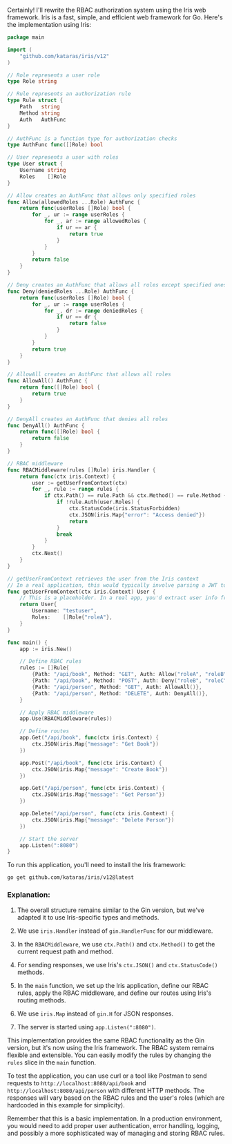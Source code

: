 Certainly! I'll rewrite the RBAC authorization system using the Iris web framework. Iris is a fast, simple, and efficient web framework for Go. Here's the implementation using Iris:

```go
package main

import (
	"github.com/kataras/iris/v12"
)

// Role represents a user role
type Role string

// Rule represents an authorization rule
type Rule struct {
	Path   string
	Method string
	Auth   AuthFunc
}

// AuthFunc is a function type for authorization checks
type AuthFunc func([]Role) bool

// User represents a user with roles
type User struct {
	Username string
	Roles    []Role
}

// Allow creates an AuthFunc that allows only specified roles
func Allow(allowedRoles ...Role) AuthFunc {
	return func(userRoles []Role) bool {
		for _, ur := range userRoles {
			for _, ar := range allowedRoles {
				if ur == ar {
					return true
				}
			}
		}
		return false
	}
}

// Deny creates an AuthFunc that allows all roles except specified ones
func Deny(deniedRoles ...Role) AuthFunc {
	return func(userRoles []Role) bool {
		for _, ur := range userRoles {
			for _, dr := range deniedRoles {
				if ur == dr {
					return false
				}
			}
		}
		return true
	}
}

// AllowAll creates an AuthFunc that allows all roles
func AllowAll() AuthFunc {
	return func([]Role) bool {
		return true
	}
}

// DenyAll creates an AuthFunc that denies all roles
func DenyAll() AuthFunc {
	return func([]Role) bool {
		return false
	}
}

// RBAC middleware
func RBACMiddleware(rules []Rule) iris.Handler {
	return func(ctx iris.Context) {
		user := getUserFromContext(ctx)
		for _, rule := range rules {
			if ctx.Path() == rule.Path && ctx.Method() == rule.Method {
				if !rule.Auth(user.Roles) {
					ctx.StatusCode(iris.StatusForbidden)
					ctx.JSON(iris.Map{"error": "Access denied"})
					return
				}
				break
			}
		}
		ctx.Next()
	}
}

// getUserFromContext retrieves the user from the Iris context
// In a real application, this would typically involve parsing a JWT token or session data
func getUserFromContext(ctx iris.Context) User {
	// This is a placeholder. In a real app, you'd extract user info from the request
	return User{
		Username: "testuser",
		Roles:    []Role{"roleA"},
	}
}

func main() {
	app := iris.New()

	// Define RBAC rules
	rules := []Rule{
		{Path: "/api/book", Method: "GET", Auth: Allow("roleA", "roleB")},
		{Path: "/api/book", Method: "POST", Auth: Deny("roleB", "roleC")},
		{Path: "/api/person", Method: "GET", Auth: AllowAll()},
		{Path: "/api/person", Method: "DELETE", Auth: DenyAll()},
	}

	// Apply RBAC middleware
	app.Use(RBACMiddleware(rules))

	// Define routes
	app.Get("/api/book", func(ctx iris.Context) {
		ctx.JSON(iris.Map{"message": "Get Book"})
	})

	app.Post("/api/book", func(ctx iris.Context) {
		ctx.JSON(iris.Map{"message": "Create Book"})
	})

	app.Get("/api/person", func(ctx iris.Context) {
		ctx.JSON(iris.Map{"message": "Get Person"})
	})

	app.Delete("/api/person", func(ctx iris.Context) {
		ctx.JSON(iris.Map{"message": "Delete Person"})
	})

	// Start the server
	app.Listen(":8080")
}
```

To run this application, you'll need to install the Iris framework:

```
go get github.com/kataras/iris/v12@latest
```

### Explanation:

1. The overall structure remains similar to the Gin version, but we've adapted it to use Iris-specific types and methods.

2. We use `iris.Handler` instead of `gin.HandlerFunc` for our middleware.

3. In the `RBACMiddleware`, we use `ctx.Path()` and `ctx.Method()` to get the current request path and method.

4. For sending responses, we use Iris's `ctx.JSON()` and `ctx.StatusCode()` methods.

5. In the `main` function, we set up the Iris application, define our RBAC rules, apply the RBAC middleware, and define our routes using Iris's routing methods.

6. We use `iris.Map` instead of `gin.H` for JSON responses.

7. The server is started using `app.Listen(":8080")`.

This implementation provides the same RBAC functionality as the Gin version, but it's now using the Iris framework. The RBAC system remains flexible and extensible. You can easily modify the rules by changing the `rules` slice in the `main` function.

To test the application, you can use curl or a tool like Postman to send requests to `http://localhost:8080/api/book` and `http://localhost:8080/api/person` with different HTTP methods. The responses will vary based on the RBAC rules and the user's roles (which are hardcoded in this example for simplicity).

Remember that this is a basic implementation. In a production environment, you would need to add proper user authentication, error handling, logging, and possibly a more sophisticated way of managing and storing RBAC rules.
